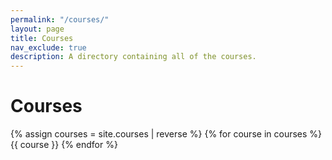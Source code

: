 ```yaml
---
permalink: "/courses/"
layout: page
title: Courses
nav_exclude: true
description: A directory containing all of the courses.
---
```


# Courses

{% assign courses = site.courses | reverse %}
{% for course in courses %}
{{ course }}
{% endfor %}
